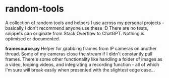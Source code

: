 # random-tools
A collection of random tools and helpers I use across my personal projects - basically I don't recommend anyone use these :D
There are no tests, snippets can originate from Stack Overflow to ChatGPT.
Nothing is optimised or documented.

**framesource.py**
Helper for grabbing frames from IP cameras on another thread. Some of my cameras close the stream if I didn't constantly pull frames.
There's some other functionality like handling a folder of images as a video, looping videos, and integrating a recording function - all of which I'm sure will break easily when presented with the slightest edge case...
